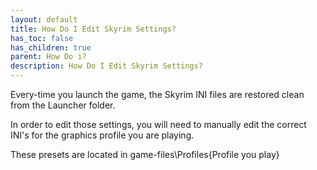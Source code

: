 ```yaml
---
layout: default
title: How Do I Edit Skyrim Settings?
has_toc: false
has_children: true
parent: How Do i?
description: How Do I Edit Skyrim Settings?
---
```


Every-time you launch the game, the Skyrim INI files are restored clean from the Launcher folder.

In order to edit those settings, you will need to manually edit the correct INI's for the graphics profile you are playing.

These presets are located in game-files\Profiles\{Profile you play}

